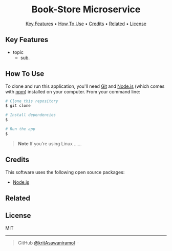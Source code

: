 
<h1 align="center">
  Book-Store Microservice
  <br>
</h1>



<p align="center">
  <a href="#key-features">Key Features</a> •
  <a href="#how-to-use">How To Use</a> •
  <a href="#credits">Credits</a> •
  <a href="#related">Related</a> •
  <a href="#license">License</a>
</p>



## Key Features

* topic
  - sub.


## How To Use

To clone and run this application, you'll need [Git](https://git-scm.com) and [Node.js](https://nodejs.org/en/download/) (which comes with [npm](http://npmjs.com)) installed on your computer. From your command line:

```bash
# Clone this repository
$ git clone 

# Install dependencies
$ 

# Run the app
$ 
```

> **Note**
> If you're using Linux ......



## Credits

This software uses the following open source packages:

- [Node.js](https://nodejs.org/)


## Related




## License

MIT

---

> GitHub [@kritAsawaniramol](https://github.com/kritAsawaniramol) &nbsp;&middot;&nbsp;
